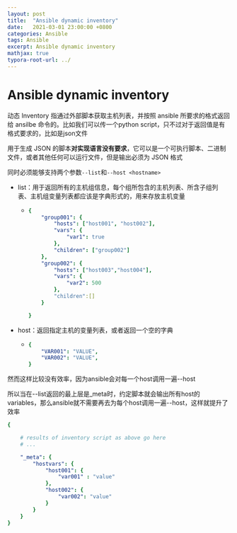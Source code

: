 ```yaml
---
layout: post
title:  "Ansible dynamic inventory"
date:   2021-03-01 23:00:00 +0800
categories: Ansible
tags: Ansible
excerpt: Ansible dynamic inventory
mathjax: true
typora-root-url: ../
---
```


# Ansible dynamic inventory

动态 Inventory 指通过外部脚本获取主机列表，并按照 ansible 所要求的格式返回给 ansilbe 命令的。比如我们可以传一个python script，只不过对于返回值是有格式要求的，比如是json文件

用于生成 JSON 的脚本**对实现语言没有要求**，它可以是一个可执行脚本、二进制文件，或者其他任何可以运行文件，但是输出必须为 JSON 格式

同时必须能够支持两个参数`--list`和`--host <hostname>`

* list：用于返回所有的主机组信息，每个组所包含的主机列表、所含子组列表、主机组变量列表都应该是字典形式的，用来存放主机变量

  * ```yaml
    {
        "group001": {
            "hosts": ["host001", "host002"],
            "vars": {
                "var1": true
            },
            "children": ["group002"]
        },
        "group002": {
            "hosts": ["host003","host004"],
            "vars": {
                "var2": 500
            },
            "children":[]
        }
    
    }
    ```

* host：返回指定主机的变量列表，或者返回一个空的字典

  * ```yaml
    {
        "VAR001": "VALUE",
        "VAR002": "VALUE",
    }
    ```

然而这样比较没有效率，因为ansible会对每一个host调用一遍--host

所以当在--list返回的最上层是_meta时，约定脚本就会输出所有host的variables，那么ansible就不需要再去为每个host调用一遍--host，这样就提升了效率

```yaml
{

    # results of inventory script as above go here
    # ...

    "_meta": {
        "hostvars": {
            "host001": {
                "var001" : "value"
            },
            "host002": {
                "var002": "value"
            }
        }
    }
}
```

